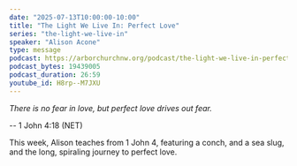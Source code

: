 ```yaml
---
date: "2025-07-13T10:00:00-10:00"
title: "The Light We Live In: Perfect Love"
series: "the-light-we-live-in"
speaker: "Alison Acone"
type: message
podcast: https://arborchurchnw.org/podcast/the-light-we-live-in-perfect-love.mp3
podcast_bytes: 19439005
podcast_duration: 26:59
youtube_id: H8rp--M7JXU
---
```


*There is no fear in love, but perfect love drives out fear.*

-- 1 John 4:18 (NET)

This week, Alison teaches from 1 John 4, featuring a conch, and a sea slug, and the long, spiraling journey to perfect
love.

